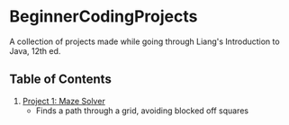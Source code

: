 # BeginnerCodingProjects

A collection of projects made while going through Liang's Introduction to Java, 12th ed.

## Table of Contents
1. [Project 1: Maze Solver](https://github.com/rybear927/BeginnerCodingProjects/tree/main/Project1MazeSolver)
   - Finds a path through a grid, avoiding blocked off squares
